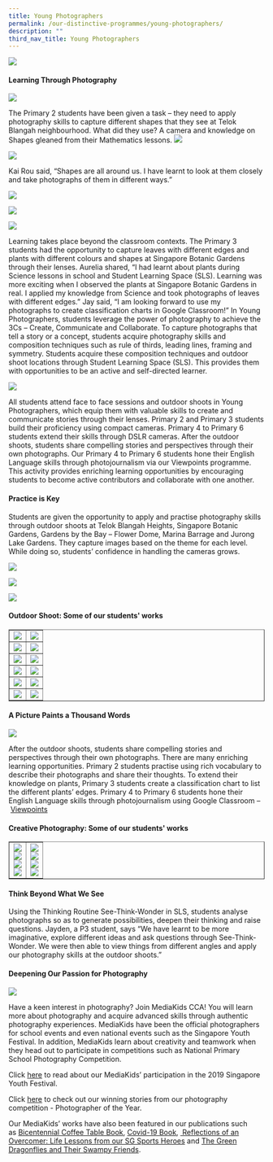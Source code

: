 ```yaml
---
title: Young Photographers
permalink: /our-distinctive-programmes/young-photographers/
description: ""
third_nav_title: Young Photographers
---
```

<img src="/images/IMG_6595-2048x1536.jpg">
<h4><strong>Learning Through Photography</strong></h4>
<img src="/images/IMG_6825-1024x768.jpg">
  
The Primary 2 students have been given a task – they need to apply photography skills to capture different shapes that they see at Telok Blangah neighbourhood. What did they use? A camera and knowledge on Shapes gleaned from their Mathematics lessons.
![](/images/2023%20Photos/yp%20page%20photo%202.JPG)

![](/images/2023%20Photos/yp%20page%20photo%203.JPG)

Kai Rou said, “Shapes are all around us. I have learnt to look at them closely and take photographs of them in different ways.”

![](/images/2023%20Photos/yp%20page%20photo%204.JPG)

![](/images/2023%20Photos/yp%20page%20photo%205.JPG)

![](/images/2023%20Photos/yp%20page%20photo%206.JPG)

Learning takes place beyond the classroom contexts. The Primary 3 students had the opportunity to capture leaves with different edges and plants with different colours and shapes at Singapore Botanic Gardens through their lenses. Aurelia shared, “I had learnt about plants during Science lessons in school and Student Learning Space (SLS). Learning was more exciting when I observed the plants at Singapore Botanic Gardens in real. I applied my knowledge from Science and took photographs of leaves with different edges.” Jay said, “I am looking forward to use my photographs to create classification charts in Google Classroom!”
In Young Photographers, students leverage the power of photography to achieve the 3Cs – Create, Communicate and Collaborate. 
To capture photographs that tell a story or a concept, students acquire photography skills and composition techniques such as rule of thirds, leading lines, framing and symmetry. Students acquire these composition techniques and outdoor shoot locations through Student Learning Space (SLS). This provides them with opportunities to be an active and self-directed learner. 

![](/images/2023%20Photos/yp%20page%20photo%207.jpg)

All students attend face to face sessions and outdoor shoots in Young Photographers, which equip them with valuable skills to create and communicate stories through their lenses. Primary 2 and Primary 3 students build their proficiency using compact cameras. Primary 4 to Primary 6 students extend their skills through DSLR cameras.
After the outdoor shoots, students share compelling stories and perspectives through their own photographs. Our Primary 4 to Primary 6 students hone their English Language skills through photojournalism via our Viewpoints programme. This activity provides enriching learning opportunities by encouraging students to become active contributors and collaborate with one another. 
<h4><strong>Practice is Key</strong></h4>
<p>Students are given the opportunity to apply and practise photography skills through outdoor shoots at Telok Blangah Heights, Singapore Botanic Gardens, Gardens by the Bay – Flower Dome, Marina Barrage and Jurong Lake Gardens. They capture images based on the theme for each level. While doing so, students’ confidence in handling the cameras grows.</p>

![](/images/2023%20Photos/yp%20page%20photo%208.JPG)

![](/images/2023%20Photos/yp%20page%20photo%209.JPG)

![](/images/2023%20Photos/yp%20page%20photo%2010.jpg)

<h4><strong>Outdoor Shoot: Some of our students' works</strong></h4>
<table style="border-collapse: collapse; width: 100%;" border="1">
<tbody>
<tr>
<td style="width: 50%;"><img src="/images/ypa3.jpg"></td>
<td style="width: 50%;"><img src="/images/ypa4.jpg"></td>
</tr>
<tr>
<td style="width: 50%;"><img src="/images/ypa5.jpg"></td>
<td style="width: 50%;"><img src="/images/ypa6.jpg"></td>
</tr>
<tr>
<td style="width: 50%;"><img src="/images/ypa7.jpg"></td>
<td style="width: 50%;"><img src="/images/ypa8.jpg"></td>
</tr>
<tr>
<td style="width: 50%;"><img src="/images/ypa9.jpg"></td>
<td style="width: 50%;"><img src="/images/ypa10.jpg"></td>
</tr>
<tr>
<td style="width: 50%;"><img src="/images/ypa11.jpg"></td>
<td style="width: 50%;"><img src="/images/ypa12.jpg"></td>
</tr>
<tr>
<td style="width: 50%;"><img src="/images/ypa13.jpg"></td>
<td style="width: 50%;"><img src="/images/ypa14.jpg"></td>
</tr>
</tbody>
</table>
<h4><strong>A Picture Paints a Thousand Words</strong></h4>

![](/images/2023%20Photos/yp%20page%20photo%2011.JPG)

<p>After the outdoor shoots, students share compelling stories and perspectives through their own photographs. There are many enriching learning opportunities. Primary 2 students practise using rich vocabulary to describe their photographs and share their thoughts. To extend their knowledge on plants, Primary 3 students create a classification chart to list the different plants’ edges. Primary 4 to Primary 6 students hone their English Language skills through photojournalism using Google Classroom –&nbsp;<a href="/viewpoints/">Viewpoints</a></p>
<h4><strong>Creative Photography: Some of our students' works</strong></h4>
<table style="border-collapse: collapse; width: 100%;" border="1">
<tbody>
<tr>
<td style="width: 50%;"><img src="/images/2023%20Photos/yp%20page%20photo%2012.jpg"><br><img src="/images/ypa16.jpg"><br><img src="/images/ypa17.jpg"><br><img src="/images/ypa18.jpg"></td>
<td style="width: 50%;"><img src="/images/ypa19.jpg"><br><img src="/images/ypa20.jpg"><br><img src="/images/2023%20Photos/yp%20page%20photo%2016.JPG"><br><img src="/images/ypa22.jpg"></td>
</tr>
</tbody>
</table>
<h4><strong>Think Beyond What We See</strong></h4>

<p>Using the Thinking Routine See-Think-Wonder in SLS, students analyse photographs so as to generate possibilities, deepen their thinking and raise questions. Jayden, a P3 student, says “We have learnt to be more imaginative, explore different ideas and ask questions through See-Think-Wonder. We were then able to view things from different angles and apply our photography skills at the outdoor shoots.”</p>
<h4><strong>Deepening Our Passion for Photography</strong></h4>
<img src="/images/2023%20Photos/yp%20page%20photo%2018.JPG">
<p>Have a keen interest in photography? Join MediaKids CCA! You will learn more about photography and acquire advanced skills through authentic photography experiences. MediaKids have been the official photographers for school events and even national events such as the Singapore Youth Festival. In addition, MediaKids learn about creativity and teamwork when they head out to participate in competitions such as National Primary School Photography Competition.</p>
<p>Click&nbsp;<a href="/2019/10/08/syf-2019-celebrations-in-the-community-student-photographers/">here</a> to read about our MediaKids’ participation in the 2019 Singapore Youth Festival.</p>
<p>Click&nbsp;<a href="/photographer-of-the-year/">here</a>&nbsp;to check out our winning stories from our photography competition - Photographer of the Year.</p>
<p>Our MediaKids’ works have also been featured in our publications such as&nbsp;<a href="/our-distinctive-programmes/special-projects/bicentennial-coffee-table-book/">Bicentennial Coffee Table Book</a>,&nbsp;<a href="/2021/02/02/here-comes-the-storm-now-our-covid-19-diary/">Covid-19 Book</a>,&nbsp;<a href="/reflections-of-an-overcomer-life-lessons-from-our-sg-sports-heroes/"> Reflections of an Overcomer: Life Lessons from our SG Sports Heroes</a>&nbsp;and&nbsp;<a href="/our-distinctive-programmes/special-projects/the-green-dragonflies-and-their-swampy-friends/">The Green Dragonflies and Their Swampy Friends</a>.</p>